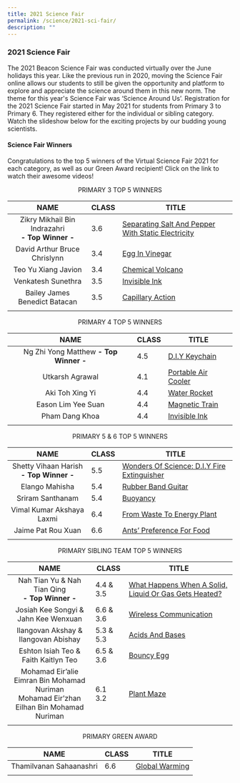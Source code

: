 ```yaml
---
title: 2021 Science Fair
permalink: /science/2021-sci-fair/
description: ""
---
```

### 2021 Science Fair

The 2021 Beacon Science Fair was conducted virtually over the June holidays this year. Like the previous run in 2020, moving the Science Fair online allows our students to still be given the opportunity and platform to explore and appreciate the science around them in this new norm. The theme for this year's Science Fair was ‘Science Around Us’. Registration for the 2021 Science Fair started in May 2021 for students from Primary 3 to Primary 6. They registered either for the individual or sibling category. Watch the slideshow below for the exciting projects by our budding young scientists.  

#### Science Fair Winners

Congratulations to the top 5 winners of the Virtual Science Fair 2021 for each category, as well as our Green Award recipient! Click on the link to watch their awesome videos!

<p align="center"> PRIMARY 3 TOP 5 WINNERS</p>

| NAME | CLASS | TITLE |
|:---:|---|---|
| Zikry Mikhail Bin Indrazahri  <br>**- Top Winner -** | 3.6 | [Separating Salt And Pepper With Static Electricity](https://youtu.be/-AkgMWN1h44) |
| David Arthur Bruce Chrislynn | 3.4 | [Egg In Vinegar](https://youtu.be/_IdYB_IZaSo) |
| Teo Yu Xiang Javion | 3.4 | [Chemical Volcano](https://youtu.be/K8tPtnrU4qU) |
| Venkatesh Sunethra | 3.5 | [Invisible Ink](https://youtu.be/Ylwp4iuQ2Bc) |
| Bailey James Benedict Batacan | 3.5 | [Capillary Action](https://youtu.be/IKT8tfJ2l9M) |
|  |  |  |

<p align="center"> PRIMARY 4 TOP 5 WINNERS</p>

| NAME | CLASS | TITLE |
|:---:|---|---|
| Ng Zhi Yong Matthew **- Top Winner -** | 4.5 | [D.I.Y Keychain](https://youtu.be/2p-bwsot92U) |
| Utkarsh Agrawal | 4.1 | [Portable Air Cooler](https://youtu.be/EeGtofcKrDY) |
| Aki Toh Xing Yi | 4.4 | [Water Rocket](https://youtu.be/ow4Z8vvgUYA) |
| Eason Lim Yee Suan | 4.4 | [Magnetic Train](https://youtu.be/dxgF4T8jkKc) |
| Pham Dang Khoa | 4.4 | [Invisible Ink](https://youtu.be/K8UANs6F1Ts) |
|  |  |  |

<p align="center">PRIMARY 5 &amp; 6 TOP 5 WINNERS</p>

| NAME | CLASS | TITLE |
|:---:|---|---|
| Shetty Vihaan Harish  <br>**- Top Winner -** | 5.5 | [Wonders Of Science: D.I.Y Fire Extinguisher](https://youtu.be/FSnFkk8wqLE) |
| Elango Mahisha | 5.4 | [Rubber Band Guitar](https://youtu.be/0ooask8HpMs) |
| Sriram Santhanam | 5.4 | [Buoyancy](https://youtu.be/_BffK-4qCB0) |
| Vimal Kumar Akshaya Laxmi | 6.4 | [From Waste To Energy Plant](https://youtu.be/izZSpB2Rtwc) |
| Jaime Pat Rou Xuan | 6.6 | [Ants’ Preference For Food](https://youtu.be/cXYjP5D-p0s) |
|  |  |  |

<p align="center">PRIMARY SIBLING TEAM TOP 5 WINNERS</p>

| NAME | CLASS | TITLE |
|:---:|---|---|
| Nah Tian Yu &amp; Nah Tian Qing  <br>**- Top Winner -** | 4.4 &amp; 3.5 | [What Happens When A Solid, Liquid Or Gas Gets Heated?](https://youtu.be/7aD0tpzkXOs) |
| Josiah Kee Songyi &amp; Jahn Kee Wenxuan | 6.6 &amp; 3.6 | [Wireless Communication](https://youtu.be/DBHRJFBGZ28) |
| Ilangovan Akshay &amp; Ilangovan Abishay | 5.3 &amp; 5.3 | [Acids And Bases](https://youtu.be/1e6IleMxstQ) |
| Eshton Isiah Teo &amp; Faith Kaitlyn Teo | 6.5 &amp; 3.6 | [Bouncy Egg](https://youtu.be/-OXA1U8iY_s) |
| Mohamad Eir’alie Eimran Bin Mohamad Nuriman  <br>Mohamad Eir’zhan Eilhan Bin Mohamad Nuriman | 6.1  <br>3.2 | [Plant Maze](https://youtu.be/2wzwJ-RCzmE) |
|  |  |  |

<p align="center">PRIMARY GREEN AWARD</p>

| NAME | CLASS | TITLE |
|:---:|---|---|
| Thamilvanan Sahaanashri | 6.6 | [Global Warming](https://youtu.be/4GzDM-zLZkg) |
|  |  |  |